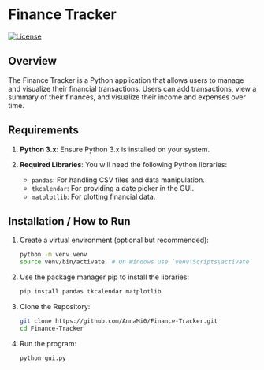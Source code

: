 # Finance Tracker

[![License](https://img.shields.io/badge/License-Apache_2.0-blue.svg)](https://opensource.org/licenses/Apache-2.0)

## Overview

The Finance Tracker is a Python application that allows users to manage and visualize their financial transactions. Users can add transactions, view a summary of their finances, and visualize their income and expenses over time.

## Requirements

1. **Python 3.x**: Ensure Python 3.x is installed on your system.
   
2. **Required Libraries**: You will need the following Python libraries:
   - `pandas`: For handling CSV files and data manipulation.
   - `tkcalendar`: For providing a date picker in the GUI.
   - `matplotlib`: For plotting financial data.
   
   

## Installation / How to Run

<ol>
<li>Create a virtual environment (optional but recommended):</li>

```bash
python -m venv venv
source venv/bin/activate  # On Windows use `venv\Scripts\activate`
```


<li> Use the package manager pip to install the libraries:</li>

```bash
pip install pandas tkcalendar matplotlib
```


<li> Clone the Repository:</li>

```bash
git clone https://github.com/AnnaMi0/Finance-Tracker.git
cd Finance-Tracker
```

<li> Run the program: </li>

```bash
python gui.py
```

</ol>
